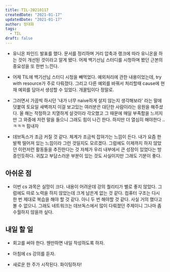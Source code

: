 ```yaml
---
title: TIL-20210117
createdDate: "2021-01-17"
updatedDate: "2021-01-17"
author: 정대화
tags:
  - TIL
draft: false
---
```


- 유니온 파인드 발표를 했다. 문서를 정리하며 거리 압축과 랭크에 따라 유니온을 하는 것이 개선된 것이라고 알게 됐다. 어제 백기선님 스터디를 시청하며 봤던 근본의 중요성을 또 한번 느낀다.

- 어제 TIL에 백기선님 스터디 시청을 빼먹었다. 예외처리에 관한 내용이었는데, try with resource가 주로 다뤄졌다. 그리고 다른 예외를 바꿔서 처리할때 cause에 현재 예외를 담아서 생성할 수 있었다. 개꿀팁이다 정말로.

- 그러면서 가끔씩 하시던 '내가 너무 naive하게 살지 않는지 생각해보라' 라는 말에 덧붙여 토요일 새벽까지 이걸 보고있는 여러분은 대단한 사람이라는 응원을 해주셨다. 올 해는 작정하고 치열하게 살것이라 각오했고 그 때문에 매일 부족함을 느끼지만 그 와중에 저런 말을 들으니 그래도 힘이 나긴 한다. 하지만 더 열심히 해야한다 .. ㅋㅋㅋ 힘내자

- 데브독스가 조금 커질 것 같다. 체계가 조금씩 잡혀가는 느낌이 든다. 내가 요즘 한 발짝 떨어져 있는 느낌이라 그런 것일지도 모르겠다. 그럼에도 이제까지 하지 않았던 이런저런 활동들을 추진한다는 것 자체가 우리 내부에서 큰 성장이 있었다는 방증인듯하다. 귀찮고 부담스러운 부분이 있는 것도 사실이지만 그래도 기분이 좋다.

## 아쉬운 점

- 이번 cs 과목은 실망이 크다. 내용이 어려운데 강의 퀄리티가 별로 좋지 않았다. 그럼에도 따로 노력을 하지 않았는데 크게 남은게 없는 것 같다. 컴퓨터 구조는 다시 한 번 제대로 복습을 해야 할 것 같다. 아니 두 번 해야할 것 같다. 사실 거의 했다고 볼 수 없으니. 그래도 네트워크는 데브독스에서 많이 다뤄졌던 주제이니 그나마 좀 수월하지 않을까 싶다.

## 내일 할 일

- 회고를 써야 한다. 웬만하면 내일 작성하도록 하자.

- 아침에 cs 강의를 듣자.

- 새로운 한 주가 시작된다. 화이팅하자!
